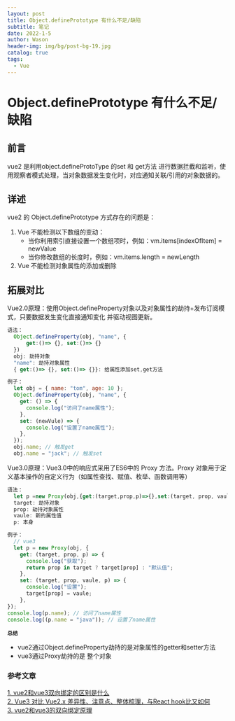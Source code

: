 ```yaml
---
layout: post
title: Object.definePrototype 有什么不足/缺陷
subtitle: 笔记
date: 2022-1-5
author: Wason
header-img: img/bg/post-bg-19.jpg
catalog: true
tags:
  - Vue
---
```


# Object.definePrototype 有什么不足/缺陷 #

## 前言 ##
vue2 是利用object.defineProtoType 的set 和 get方法 进行数据拦截和监听，使用观察者模式处理，当对象数据发生变化时，对应通知关联/引用的对象数据的。  

## 详述 ##  
vue2 的 Object.definePrototype 方式存在的问题是：  
1. Vue 不能检测以下数组的变动：  
    - 当你利用索引直接设置一个数组项时，例如：vm.items[indexOfItem] = newValue  
    - 当你修改数组的长度时，例如：vm.items.length = newLength  
2. Vue 不能检测对象属性的添加或删除  

## 拓展对比 ##  

Vue2.0原理：使用Object.defineProperty对象以及对象属性的劫持+发布订阅模式，只要数据发生变化直接通知变化 并驱动视图更新。
```js
语法： 
  Object.defineProperty(obj, "name", { 
      get:()=> {}, set:()=> {}
  }) 
  obj: 劫持对象  
  "name": 劫持对象属性  
  { get:()=> {}, set:()=> {}}: 给属性添加set,get方法   

例子： 
  let obj = { name: "tom", age: 10 };    
  Object.defineProperty(obj, "name", {       
    get: () => {         
      console.log("访问了name属性");       
    },      
    set: (newVule) => {         
      console.log("设置了name属性");       
    },     
  });     
  obj.name; // 触发get     
  obj.name = "jack"; // 触发set
```

Vue3.0原理：Vue3.0中的响应式采用了ES6中的 Proxy 方法。Proxy 对象用于定义基本操作的自定义行为（如属性查找、赋值、枚举、函数调用等）
```js
语法：
  let p =new Proxy(obj,{get:(target,prop,p)=>{},set:(target, prop, vaule, p)=>{}})
  target: 劫持对象  
  prop: 劫持对象属性  
  vaule: 新的属性值  
  p: 本身  

例子：
  // vue3
  let p = new Proxy(obj, {
    get: (target, prop, p) => {
      console.log("获取");
      return prop in target ? target[prop] : "默认值";
    },
    set: (target, prop, vaule, p) => {
      console.log("设置");
      target[prop] = vaule;
    },
});
console.log(p.name); // 访问了name属性
console.log((p.name = "java")); // 设置了name属性
```

**`总结`**
- vue2通过Object.defineProperty劫持的是对象属性的getter和setter方法
- vue3通过Proxy劫持的是 整个对象


### 参考文章 ###
[1. vue2和vue3双向绑定的区别是什么][1]  
[2. Vue3 对比 Vue2.x 差异性、注意点、整体梳理，与React hook比又如何][2]  
[3. vue2和vue3的双向绑定原理 ][3]  

[1]: https://jiuaidu.com/jianzhan/532189/
[2]: https://zhuanlan.zhihu.com/p/371666125
[3]: https://blog.csdn.net/m0_73464874/article/details/127903580


